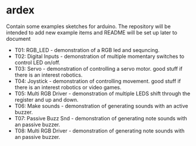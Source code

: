 # ardex

Contain some examples sketches for arduino.
The repository will be intended to add new example items and README will be set up later to document
* T01: RGB_LED - demonstration of a RGB led and sequncing.
* T02: Digital Inputs - demonstration of multiple momentary switches to control LED on/off.
* T03: Servo - demonstration of controlling a servo motor. good stuff if there is an interest robotics.
* T04: Joystick - demonstration of controlling movement. good stuff if there is an interest robotics or video games.
* T05: Multi RGB Driver - demonstration of multiple LEDS shift through the register and up and down.
* T06: Make sounds - demonstration of generating sounds with an active buzzer.
* T07: Passive Buzz Snd - demonstration of generating note sounds with an passive buzzer.
* T08: Multi RGB Driver - demonstration of generating note sounds with an passive buzzer.


